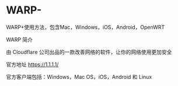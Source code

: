 # WARP-
WARP+使用方法，包含Mac，Windows，iOS，Android，OpenWRT

WARP 简介

由 Cloudflare 公司出品的一款改善网络的软件，让你的网络使用更加安全

官方地址 https://1.1.1.1/

官方客户端包括：Windows，Mac OS，iOS，Android 和 Linux

